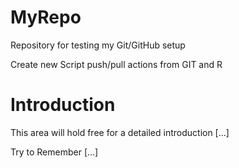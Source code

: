 # MyRepo
Repository for testing my Git/GitHub setup

Create new Script push/pull actions from GIT and R

# Introduction

This area will hold free for a detailed introduction [...]

Try to Remember [...]